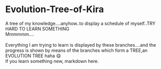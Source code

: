 # Evolution-Tree-of-Kira
A tree of my knowledge....anyhow..to display a schedule of myself..TRY HARD TO LEARN SOMETHING  
Mmmmmm....  
<br>
Everything I am trying to learn is displayed by these branches....and the progress is shown by means of the branches which form a TREE,an EVOLUTION TREE haha :yum:
<br>
If you learn something new, markdown here.
